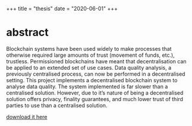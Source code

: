 +++
title = "thesis"
date = "2020-06-01"
+++

# abstract
Blockchain systems have been used widely to make processes that otherwise required
large amounts of trust (movement of funds, etc.), trustless. Permissioned blockchains
have meant that decentralisation can be applied to an extended set of use cases. Data
quality analysis, a previously centralised process, can now be performed in a decentralised setting. This project implements a decentralised blockchain system to analyse data quality. The system implemented is far slower than a centralised solution.
However, due to it’s nature of being a decentralised solution offers privacy, finality
guarantees, and much lower trust of third parties to use than a centralised solution.

[download it here](/thesis/tdonovic_thesis.pdf)
 
